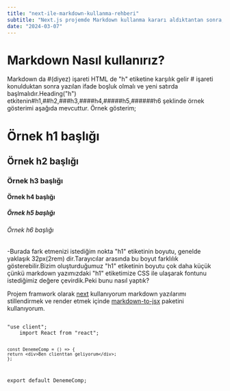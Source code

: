 ```yaml
---
title: "next-ile-markdown-kullanma-rehberi"
subtitle: "Next.js projemde Markdown kullanma kararı aldıktantan sonra, markdown nasıl kullandığımı anlatan bir blog, bu blog yazısında markdown kullanımını ve faydalarını göreceğiz,markdown için custom css nasıl yazabilirizbunu anlayacağız"
date: "2024-03-07"
---
```


# Markdown Nasıl kullanırız?

Markdown da #(diyez) işareti HTML de "h" etiketine karşılık gelir # işareti konulduktan sonra yazılan ifade boşluk olmalı ve yeni satırda başlmalıdır.Heading("h") etkitenin#h1,##h2,###h3,####h4,#####h5,######h6 şeklinde örnek gösterimi aşağıda mevcuttur.
Örnek gösterim;

# Örnek h1 başlığı

## Örnek h2 başlığı

### Örnek h3 başlığı

#### Örnek h4 başlığı

##### Örnek h5 başlığı

###### Örnek h6 başlığı

-Burada fark etmenizi istediğim nokta "h1" etiketinin boyutu, genelde yaklaşık 32px(2rem) dir.Tarayıcılar arasında bu boyut farklılık gösterebilir.Bizim oluşturduğumuz "h1" etiketinin boyutu çok daha küçük çünkü markdown yazımızdaki "h1" etiketimize CSS ile ulaşarak fontunu istediğimiz değere çevirdik.Peki bunu nasıl yaptık?

Projem framwork olarak [next](https://www.npmjs.com/package/next) kullanıyorum markdown yazılarımı stillendirmek ve render etmek içinde [markdown-to-jsx](https://www.npmjs.com/package/markdown-to-jsx) paketini kullanıyorum.

<Code language="javascript">
"use client";
    import React from "react";

    const DenemeComp = () => {
    return <div>Ben clienttan geliyorum</div>;
    };

export default DenemeComp;

</Code>

<Codepen/>

